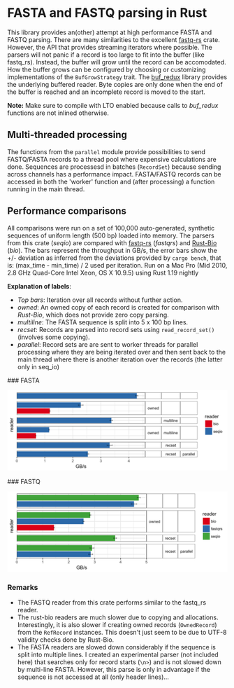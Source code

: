 
# FASTA and FASTQ parsing in Rust

This library provides an(other) attempt at high performance FASTA and FASTQ parsing.
There are many similarities to the excellent [fastq-rs](https://github.com/aseyboldt/fastq-rs)
crate. However, the API that provides streaming iterators where possible.
The parsers will not panic if a record is too large to fit into the 
buffer (like fastq_rs). Instead, the buffer will grow until the record 
can be accomodated. How the buffer grows can be configured by choosing or customizing 
implementations of the `BufGrowStrategy` trait.
The [buf_redux](https://github.com/abonander/buf_redux) library provides the
underlying buffered reader. Byte copies are only done when the end of the 
buffer is reached and an incomplete record is moved to the start.

**Note:** Make sure to compile with LTO enabled because calls to *buf\_redux* functions 
are not inlined otherwise.

## Multi-threaded processing
The functions from the `parallel` module provide possibilities to send FASTQ/FASTA
records to a thread pool where expensive calculations are done.
Sequences are processesd in batches (`RecordSet`) because sending across 
channels has a performance impact. FASTA/FASTQ records can be accessed in
both the 'worker' function and (after processing) a function running in the 
main thread.


## Performance comparisons

All comparisons were run on a set of 100,000 auto-generated, synthetic sequences
of uniform length (500 bp) loaded into memory. The parsers from this crate
(*seqio*) are compared with [fastq-rs](https://github.com/aseyboldt/fastq-rs) (*fastqrs*)
and [Rust-Bio](https://rust-bio.github.io/) (*bio*).
The bars represent the throughput in GB/s, the error bars show the
+/- deviation as inferred from the deviations provided by
`cargo bench`, that is: (max\_time - min\_time) / 2 used per iteration.
Run on a Mac Pro (Mid 2010, 2.8 GHz Quad-Core Intel Xeon, OS X 10.9.5) using Rust 1.19 nightly

**Explanation of labels**:

* *Top bars*: Iteration over all records without further action.
* *owned*: An owned copy of each record is created for comparison with *Rust-Bio*,
  which does not provide zero copy parsing. 
* *multiline*: The FASTA sequence is split into 5 x 100 bp lines.
* *recset*: Records are parsed into record sets using `read_record_set()` (involves some copying).
* *parallel*: Record sets are are sent to worker threads for parallel processing
  where they are being iterated over and then sent back to the main thread
  where there is another iteration over the records (the latter only in seq_io)

### FASTA

![FASTQ readers](bench_results/bench_fasta_simple.png)
  
### FASTQ

![FASTQ readers](bench_results/bench_fastq_simple.png)

### Remarks

* The FASTQ reader from this crate performs similar to the fastq_rs reader.
* The rust-bio readers are much slower due to copying and allocations.
  Interestingly, it is also slower if creating owned records (`OwnedRecord`)
  from the `RefRecord` instances. This doesn't just seem to be due to UTF-8 validity
  checks done by Rust-Bio.
* The FASTA readers are slowed down considerably if the sequence is split into multiple lines.
  I created an experimental parser (not included here) that searches only for
  record starts (`\n>`) and is not slowed down by multi-line FASTA. However,
  this parse is only in advantage if the sequence is not accessed at all (only header lines)...
